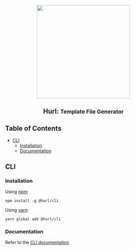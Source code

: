 <p align="center"><img src="https://raw.githubusercontent.com/hurl-org/hurl/main/static/logo-dark.png" width="300"><p>

<h2 align="center">Hurl: <small>Template File Generator</small></h2>

## Table of Contents <!-- omit in toc -->

- [CLI](#cli)
  - [Installation](#installation)
  - [Documentation](#documentation)

## CLI

### Installation

Using [npm](https://www.npmjs.com):

```shell
npm install -g @hurl/cli
```

Using [yarn](https://yarnpkg.com/):

```shell
yarn global add @hurl/cli
```

### Documentation

Refer to the [CLI documentation](https://github.com/hurl-org/hurl/tree/main/cli#readme)
